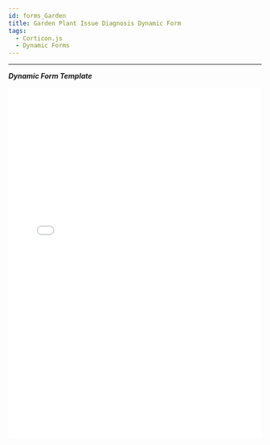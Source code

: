 ```yaml
---
id: forms_Garden
title: Garden Plant Issue Diagnosis Dynamic Form
tags:
  - Corticon.js
  - Dynamic Forms
---
```


---

_**Dynamic Form Template**_
<iframe width="100%" height="700" src="//jsfiddle.net/salmelinovitz/h7c2bzdq/25/embedded/result/" allowfullscreen="allowfullscreen" allowpaymentrequest frameborder="0"></iframe>